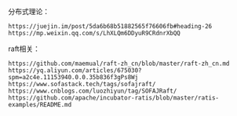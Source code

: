 分布式理论：

    https://juejin.im/post/5da6b68b51882565f76606fb#heading-26
    https://mp.weixin.qq.com/s/LhXLQm6DDyuR9CRdnrXbQQ
raft相关：
    
    https://github.com/maemual/raft-zh_cn/blob/master/raft-zh_cn.md
    https://yq.aliyun.com/articles/675030?spm=a2c4e.11153940.0.0.35b836f3gPs8Wj
    https://www.sofastack.tech/tags/sofajraft/
    https://www.cnblogs.com/luozhiyun/tag/SOFAJRaft/
    https://github.com/apache/incubator-ratis/blob/master/ratis-examples/README.md